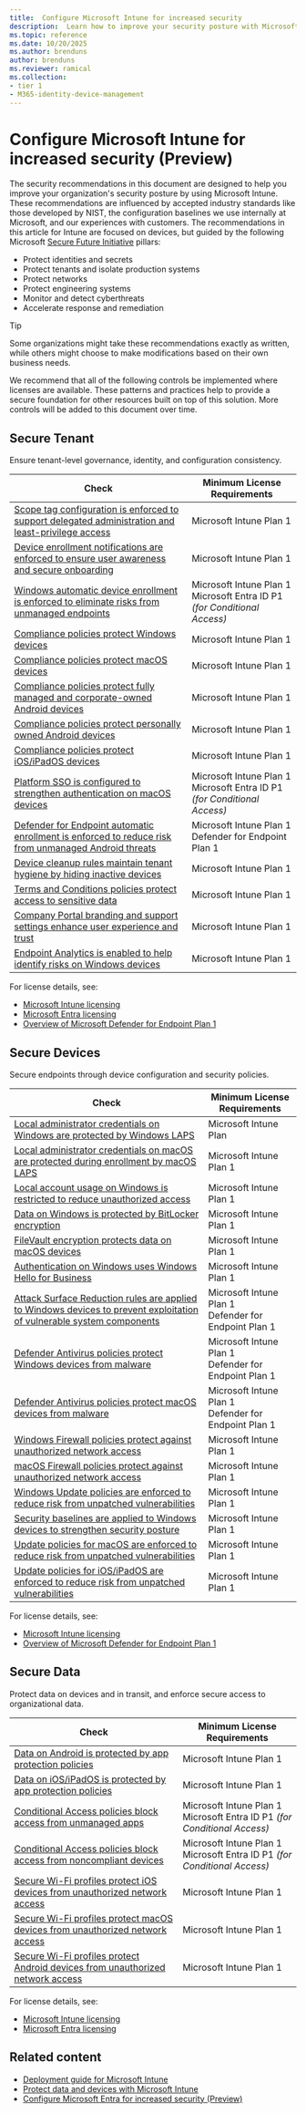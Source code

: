```yaml
---
title:  Configure Microsoft Intune for increased security
description:  Learn how to improve your security posture with Microsoft Intune.
ms.topic: reference
ms.date: 10/20/2025
ms.author: brenduns
author: brenduns
ms.reviewer: ramical
ms.collection:
- tier 1
- M365-identity-device-management
---
```


# Configure Microsoft Intune for increased security (Preview)

The security recommendations in this document are designed to help you improve your organization's security posture by using Microsoft Intune. These recommendations are influenced by accepted industry standards like those developed by NIST, the configuration baselines we use internally at Microsoft, and our experiences with customers. The recommendations in this article for Intune are focused on devices, but guided by the following Microsoft [Secure Future Initiative](https://www.microsoft.com/trust-center/security/secure-future-initiative?msockid=2bad2df65a416adb0e5838355b3e6b95#SFI-pillars) pillars:

- Protect identities and secrets
- Protect tenants and isolate production systems
- Protect networks
- Protect engineering systems
- Monitor and detect cyberthreats
- Accelerate response and remediation

> [!TIP]
> Some organizations might take these recommendations exactly as written, while others might choose to make modifications based on their own business needs.

We recommend that all of the following controls be implemented where licenses are available. These patterns and practices help to provide a secure foundation for other resources built on top of this solution. More controls will be added to this document over time.

## Secure Tenant

Ensure tenant-level governance, identity, and configuration consistency.

| Check | Minimum License Requirements  |
|-------|-------------------------------|
| [Scope tag configuration is enforced to support delegated administration and least-privilege access](../protect/zero-trust-secure-tenant.md#scope-tag-configuration-is-enforced-to-support-delegated-administration-and-least-privilege-access) | Microsoft Intune Plan 1 |
| [Device enrollment notifications are enforced to ensure user awareness and secure onboarding](../protect/zero-trust-secure-tenant.md#device-enrollment-notifications-are-enforced-to-ensure-user-awareness-and-secure-onboarding) | Microsoft Intune Plan 1 |
| [Windows automatic device enrollment is enforced to eliminate risks from unmanaged endpoints](../protect/zero-trust-secure-tenant.md#windows-automatic-device-enrollment-is-enforced-to-eliminate-risks-from-unmanaged-endpoints) | Microsoft Intune Plan 1<br>Microsoft Entra ID P1 *(for Conditional Access)* |
| [Compliance policies protect Windows devices](../protect/zero-trust-secure-tenant.md#compliance-policies-protect-windows-devices) | Microsoft Intune Plan 1 |
| [Compliance policies protect macOS devices](../protect/zero-trust-secure-tenant.md#compliance-policies-protect-macos-devices) | Microsoft Intune Plan 1 |
| [Compliance policies protect fully managed and corporate-owned Android devices](../protect/zero-trust-secure-tenant.md#compliance-policies-protect-fully-managed-and-corporate-owned-android-devices) | Microsoft Intune Plan 1 |
| [Compliance policies protect personally owned Android devices](../protect/zero-trust-secure-tenant.md#compliance-policies-protect-personally-owned-android-devices) | Microsoft Intune Plan 1 |
| [Compliance policies protect iOS/iPadOS devices](../protect/zero-trust-secure-tenant.md#compliance-policies-protect-iosipados-devices) | Microsoft Intune Plan 1 |
| [Platform SSO is configured to strengthen authentication on macOS devices](../protect/zero-trust-secure-tenant.md#platform-sso-is-configured-to-strengthen-authentication-on-macos-devices) | Microsoft Intune Plan 1<br>Microsoft Entra ID P1 *(for Conditional Access)* |
| [Defender for Endpoint automatic enrollment is enforced to reduce risk from unmanaged Android threats](../protect/zero-trust-secure-tenant.md#automatic-enrollment-to-microsoft-defender-for-endpoint-is-enabled-on-android-devices) | Microsoft Intune Plan 1<br>Defender for Endpoint Plan 1 |
| [Device cleanup rules maintain tenant hygiene by hiding inactive devices](../protect/zero-trust-secure-tenant.md#device-cleanup-rules-maintain-tenant-hygiene-by-hiding-inactive-devices) | Microsoft Intune Plan 1 |
| [Terms and Conditions policies protect access to sensitive data](../protect/zero-trust-secure-tenant.md#terms-and-conditions-policies-protect-access-to-sensitive-data) | Microsoft Intune Plan 1 |
| [Company Portal branding and support settings enhance user experience and trust](../protect/zero-trust-secure-tenant.md#company-portal-branding-and-support-settings-enhance-user-experience-and-trust) | Microsoft Intune Plan 1 |
| [Endpoint Analytics is enabled to help identify risks on Windows devices](../protect/zero-trust-secure-tenant.md#endpoint-analytics-is-enabled-to-help-identify-risks-on-windows-devices) | Microsoft Intune Plan 1 |

For license details, see:

- [Microsoft Intune licensing](../fundamentals/licenses.md)
- [Microsoft Entra licensing](/entra/fundamentals/licensing)
- [Overview of Microsoft Defender for Endpoint Plan 1](/defender-endpoint/defender-endpoint-plan-1)


## Secure Devices

Secure endpoints through device configuration and security policies.

| Check | Minimum License Requirements  |
|-------|-------------------------------|
| [Local administrator credentials on Windows are protected by Windows LAPS](../protect/zero-trust-secure-devices.md#local-administrator-credentials-on-windows-are-protected-by-windows-laps) | Microsoft Intune Plan |
| [Local administrator credentials on macOS are protected during enrollment by macOS LAPS](../protect/zero-trust-secure-devices.md#local-administrator-credentials-on-macos-are-protected-during-enrollment-by-macos-laps) | Microsoft Intune Plan 1  |
| [Local account usage on Windows is restricted to reduce unauthorized access](../protect/zero-trust-secure-devices.md#local-account-usage-on-windows-is-restricted-to-reduce-unauthorized-access) | Microsoft Intune Plan 1 |
| [Data on Windows is protected by BitLocker encryption](../protect/zero-trust-secure-devices.md#data-on-windows-is-protected-by-bitlocker-encryption) | Microsoft Intune Plan 1  |
| [FileVault encryption protects data on macOS devices](../protect/zero-trust-secure-devices.md#filevault-encryption-protects-data-on-macos-devices) | Microsoft Intune Plan 1  |
| [Authentication on Windows uses Windows Hello for Business](../protect/zero-trust-secure-devices.md#authentication-on-windows-uses-windows-hello-for-business) | Microsoft Intune Plan 1  |
| [Attack Surface Reduction rules are applied to Windows devices to prevent exploitation of vulnerable system components](../protect/zero-trust-secure-devices.md#attack-surface-reduction-rules-are-applied-to-windows-devices-to-prevent-exploitation-of-vulnerable-system-components) | Microsoft Intune Plan 1<br>Defender for Endpoint Plan 1 |
| [Defender Antivirus policies protect Windows devices from malware](../protect/zero-trust-secure-devices.md#defender-antivirus-policies-protect-windows-devices-from-malware) | Microsoft Intune Plan 1<br>Defender for Endpoint Plan 1  |
| [Defender Antivirus policies protect macOS devices from malware](../protect/zero-trust-secure-devices.md#defender-antivirus-policies-protect-macos-devices-from-malware) | Microsoft Intune Plan 1<br>Defender for Endpoint Plan 1  |
| [Windows Firewall policies protect against unauthorized network access](../protect/zero-trust-secure-devices.md#windows-firewall-policies-protect-against-unauthorized-network-access) | Microsoft Intune Plan 1  |
| [macOS Firewall policies protect against unauthorized network access](../protect/zero-trust-secure-devices.md#macos-firewall-policies-protect-against-unauthorized-network-access) | Microsoft Intune Plan 1  |
| [Windows Update policies are enforced to reduce risk from unpatched vulnerabilities](../protect/zero-trust-secure-devices.md#windows-update-policies-are-enforced-to-reduce-risk-from-unpatched-vulnerabilities) | Microsoft Intune Plan 1  |
| [Security baselines are applied to Windows devices to strengthen security posture](../protect/zero-trust-secure-devices.md#security-baselines-are-applied-to-windows-devices-to-strengthen-security-posture) | Microsoft Intune Plan 1  |
| [Update policies for macOS are enforced to reduce risk from unpatched vulnerabilities](../protect/zero-trust-secure-devices.md#update-policies-for-macos-are-enforced-to-reduce-risk-from-unpatched-vulnerabilities) | Microsoft Intune Plan 1  |
| [Update policies for iOS/iPadOS are enforced to reduce risk from unpatched vulnerabilities](../protect/zero-trust-secure-devices.md#update-policies-for-iosipados-are-enforced-to-reduce-risk-from-unpatched-vulnerabilities) | Microsoft Intune Plan 1  |

For license details, see:

- [Microsoft Intune licensing](../fundamentals/licenses.md)
- [Overview of Microsoft Defender for Endpoint Plan 1](/defender-endpoint/defender-endpoint-plan-1)

## Secure Data

Protect data on devices and in transit, and enforce secure access to organizational data.

| Check | Minimum License Requirements |
|-------|-------------------------------|
| [Data on Android is protected by app protection policies](../protect/zero-trust-secure-data.md#data-on-android-is-protected-by-app-protection-policies) | Microsoft Intune Plan 1 |
| [Data on iOS/iPadOS is protected by app protection policies](../protect/zero-trust-secure-data.md#data-on-iosipados-is-protected-by-app-protection-policies) | Microsoft Intune Plan 1 |
| [Conditional Access policies block access from unmanaged apps](../protect/zero-trust-secure-data.md#conditional-access-policies-block-access-from-unmanaged-apps) | Microsoft Intune Plan 1<br>Microsoft Entra ID P1 *(for Conditional Access)* |
| [Conditional Access policies block access from noncompliant devices](../protect/zero-trust-secure-data.md#conditional-access-policies-block-access-from-noncompliant-devices) | Microsoft Intune Plan 1<br>Microsoft Entra ID P1 *(for Conditional Access)* |
| [Secure Wi-Fi profiles protect iOS devices from unauthorized network access](../protect/zero-trust-secure-data.md#secure-wi-fi-profiles-protect-ios-devices-from-unauthorized-network-access) | Microsoft Intune Plan 1 |
| [Secure Wi-Fi profiles protect macOS devices from unauthorized network access](../protect/zero-trust-secure-data.md#secure-wi-fi-profiles-protect-macos-devices-from-unauthorized-network-access) | Microsoft Intune Plan 1 |
| [Secure Wi-Fi profiles protect Android devices from unauthorized network access](../protect/zero-trust-secure-data.md#secure-wi-fi-profiles-protect-android-devices-from-unauthorized-network-access) | Microsoft Intune Plan 1 |

For license details, see:

- [Microsoft Intune licensing](../fundamentals/licenses.md)
- [Microsoft Entra licensing](/entra/fundamentals/licensing)

## Related content

- [Deployment guide for Microsoft Intune](../fundamentals/get-started-with-intune.md)
- [Protect data and devices with Microsoft Intune](../protect/device-protect.md)
- [Configure Microsoft Entra for increased security (Preview)](/entra/fundamentals/configure-security)
